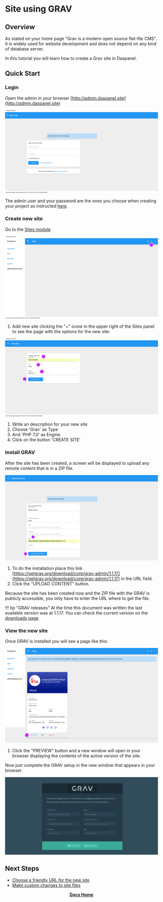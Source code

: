 
# Site using GRAV

## Overview

As stated on your home page "Grav is a modern open source flat-file CMS". It is 
widely used for website development and does not depend on any kind of database 
server.

In this tutorial you will learn how to create a Grav site in Daspanel.

## Quick Start

### Login

Open the admin in your browser [http://admin.daspanel.site](http://admin.daspanel.site)

[![Daspanel login](daspanel-login.png)](daspanel-login.png)

The admin user and your password are the ones you choose when creating your 
project as instructed [here](/help/install/linux/#configure-daspanel).

### Create new site

Go to the [Sites module](http://admin.daspanel.site/sites/)

[![Daspanel sites](sites-empty.png)](sites-empty.png)

1. Add new site clicking the "+" icone in the upper right of the Sites panel to see the
page with the options for the new site:

[![Daspanel grav new](sites-grav-new.png)](sites-grav-new.png)

1. Write an description for your new site
2. Choose 'Grav' as Type
3. And 'PHP 7.0' as Engine
4. Click on the button 'CREATE SITE'

### Install GRAV

After the site has been created, a screen will be displayed to upload any remote 
content that is in a ZIP file.

[![Daspanel grav upload](sites-grav-upload.png)](sites-grav-upload.png)

1. To do the installation place this link 
[https://getgrav.org/download/core/grav-admin/1.1.17](https://getgrav.org/download/core/grav-admin/1.1.17) 
in the URL field.
2. Click the "UPLOAD CONTENT" button.

Because the site has been created now and the ZIP file with the GRAV is 
publicly accessible, you only have to enter the URL where to get the file.

!!! tip "GRAV releases"
    At the time this document was written the last available version was at 1.1.17. 
    You can check the current version on the 
    [downloads page](https://getgrav.org/downloads).

### View the new site

Once GRAV is installed you will see a page like this:

[![Daspanel grav preview](sites-grav-preview.png)](sites-grav-preview.png)

1. Click the "PREVIEW" button and a new window will open in your browser 
displaying the contents of the active version of the site.

Now just complete the GRAV setup in the new window that appears in your browser.

[![Daspanel grav setup](grav-adminsetup.png)](grav-adminsetup.png)

## Next Steps

* [Choose a friendly URL for the new site](/help/sites/edit.md)
* [Make custom changes to site files](/help/services/filemanager.md)

<p align="center">
  <b><a href="http://docs.daspanel.com" target="_blank">Docs Home</a></b><br>
</p>





